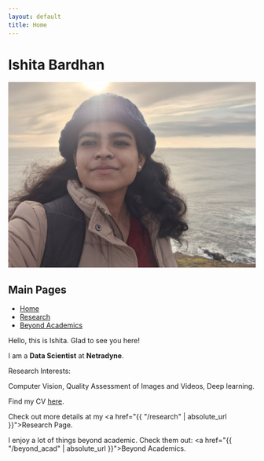 ```yaml
---
layout: default
title: Home
---
```


<h1>Ishita Bardhan</h1>
<img src="/images/site_me.jpg" alt="About Image">

## Main Pages

- [Home](index.md)
- [Research](research.md)
- [Beyond Academics](beyond_acad.md)
  
Hello, this is Ishita. Glad to see you here!

I am a <b>Data Scientist</b> at <b>Netradyne</b>.

Research Interests:

Computer Vision, Quality Assessment of Images and Videos, Deep learning.

Find my CV [here](https://drive.google.com/file/d/1ApN2TsZROJ7JegmmG7k6k13SlEGYfwc6/view).

Check out more details at my <a href="{{ "/research" | absolute_url }}">Research Page</a>.

I enjoy a lot of things beyond academic. Check them out: <a href="{{ "/beyond_acad" | absolute_url }}">Beyond Academics</a>.
